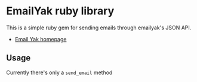 EmailYak ruby library
=========

This is a simple ruby gem for sending emails through emailyak's JSON API.

* [Email Yak homepage](http://www.emailyak.com/)


Usage
----------------

Currently there's only a `send_email` method

